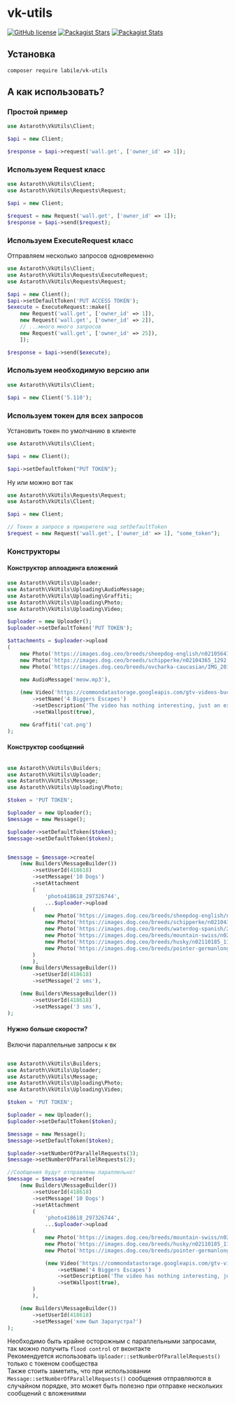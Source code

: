 # vk-utils

[![GitHub license](https://img.shields.io/badge/license-BSD-green.svg)](https://github.com/labi-le/vk-utils/blob/main/LICENSE)
[![Packagist Stars](https://img.shields.io/packagist/stars/labile/vk-utils)](https://packagist.org/packages/labile/vk-utils/stats)
[![Packagist Stats](https://img.shields.io/packagist/dt/labile/vk-utils)](https://packagist.org/packages/labile/vk-utils/stats)

## Установка

`composer require labile/vk-utils`

## А как использовать?

### Простой пример

```php
use Astaroth\VkUtils\Client;

$api = new Client;

$response = $api->request('wall.get', ['owner_id' => 1]);
```

### Используем Request класс

```php
use Astaroth\VkUtils\Client;
use Astaroth\VkUtils\Requests\Request;

$api = new Client;

$request = new Request('wall.get', ['owner_id' => 1]);
$response = $api->send($request);
```

### Используем ExecuteRequest класс

Отправляем несколько запросов одновременно

```php
use Astaroth\VkUtils\Client;
use Astaroth\VkUtils\Requests\ExecuteRequest;
use Astaroth\VkUtils\Requests\Request;

$api = new Client();
$api->setDefaultToken('PUT ACCESS TOKEN');
$execute = ExecuteRequest::make([
    new Request('wall.get', ['owner_id' => 1]),
    new Request('wall.get', ['owner_id' => 2]),
    // ...много много запросов
    new Request('wall.get', ['owner_id' => 25]),
    ]);

$response = $api->send($execute);
```

### Используем необходимую версию апи

```php
use Astaroth\VkUtils\Client;

$api = new Client('5.110');
```

### Используем токен для всех запросов

Установить токен по умолчанию в клиенте

```php
use Astaroth\VkUtils\Client;

$api = new Client();

$api->setDefaultToken("PUT TOKEN");
```

Ну или можно вот так

```php
use Astaroth\VkUtils\Requests\Request;
use Astaroth\VkUtils\Client;

$api = new Client;

// Токен в запросе в приоритете над setDefaultToken
$request = new Request('wall.get', ['owner_id' => 1], "some_token");
```

### Конструкторы

#### Конструктор аплоадинга вложений

```php
use Astaroth\VkUtils\Uploader;
use Astaroth\VkUtils\Uploading\AudioMessage;
use Astaroth\VkUtils\Uploading\Graffiti;
use Astaroth\VkUtils\Uploading\Photo;
use Astaroth\VkUtils\Uploading\Video;

$uploader = new Uploader();
$uploader->setDefaultToken('PUT TOKEN');

$attachments = $uploader->upload
(
    new Photo('https://images.dog.ceo/breeds/sheepdog-english/n02105641_8701.jpg'),
    new Photo('https://images.dog.ceo/breeds/schipperke/n02104365_1292.jpg'),
    new Photo('https://images.dog.ceo/breeds/ovcharka-caucasian/IMG_20190528_194200.jpg'),

    new AudioMessage('meow.mp3'),
    
    (new Video('https://commondatastorage.googleapis.com/gtv-videos-bucket/sample/ForBiggerEscapes.mp4'))
        ->setName('4 Biggers Escapes')
        ->setDescription('The video has nothing interesting, just an example')
        ->setWallpost(true),

    new Graffiti('cat.png')
);
```

#### Конструктор сообщений

```php

use Astaroth\VkUtils\Builders;
use Astaroth\VkUtils\Uploader;
use Astaroth\VkUtils\Message;
use Astaroth\VkUtils\Uploading\Photo;

$token = 'PUT TOKEN';

$uploader = new Uploader();
$message = new Message();

$uploader->setDefaultToken($token);
$message->setDefaultToken($token);


$message = $message->create(
    (new Builders\MessageBuilder())
        ->setUserId(418618)
        ->setMessage('10 Dogs')
        ->setAttachment
        (
            'photo418618_297326744',
            ...$uploader->upload
        (
            new Photo('https://images.dog.ceo/breeds/sheepdog-english/n02105641_8701.jpg'),
            new Photo('https://images.dog.ceo/breeds/schipperke/n02104365_1292.jpg'),
            new Photo('https://images.dog.ceo/breeds/waterdog-spanish/20190208_063211.jpg'),
            new Photo('https://images.dog.ceo/breeds/mountain-swiss/n02107574_2222.jpg'),
            new Photo('https://images.dog.ceo/breeds/husky/n02110185_11783.jpg'),
            new Photo('https://images.dog.ceo/breeds/pointer-germanlonghair/hans3.jpg'),
        )
        ),
    (new Builders\MessageBuilder())
        ->setUserId(418618)
        ->setMessage('2 sms'),

    (new Builders\MessageBuilder())
        ->setUserId(418618)
        ->setMessage('3 sms'),
);
```

#### Нужно больше скорости?

Включи параллельные запросы к вк

```php

use Astaroth\VkUtils\Builders;
use Astaroth\VkUtils\Uploader;
use Astaroth\VkUtils\Message;
use Astaroth\VkUtils\Uploading\Photo;
use Astaroth\VkUtils\Uploading\Video;

$token = 'PUT TOKEN';

$uploader = new Uploader();
$uploader->setDefaultToken($token);

$message = new Message();
$message->setDefaultToken($token);

$uploader->setNumberOfParallelRequests(3);
$message->setNumberOfParallelRequests(2);

//Сообщения будут отправлены параллельно!
$message = $message->create(
    (new Builders\MessageBuilder())
        ->setUserId(418618)
        ->setMessage('10 Dogs')
        ->setAttachment
        (
            'photo418618_297326744',
            ...$uploader->upload
        (
            new Photo('https://images.dog.ceo/breeds/mountain-swiss/n02107574_2222.jpg'),
            new Photo('https://images.dog.ceo/breeds/husky/n02110185_11783.jpg'),
            new Photo('https://images.dog.ceo/breeds/pointer-germanlonghair/hans3.jpg'),

            (new Video('https://commondatastorage.googleapis.com/gtv-videos-bucket/sample/ForBiggerEscapes.mp4'))
                ->setName('4 Biggers Escapes')
                ->setDescription('The video has nothing interesting, just an example')
                ->setWallpost(true),
        )
        ),

    (new Builders\MessageBuilder())
        ->setUserId(418618)
        ->setMessage('кем был Заратустра?')
);
```

Необходимо быть крайне осторожным с параллельными запросами, так можно получить `flood control` от вконтакте\
Рекомендуется использовать `Uploader::setNumberOfParallelRequests()` только с токеном сообщества\
Также стоить заметить, что при использовании `Message::setNumberOfParallelRequests()` сообщения отправляются в случайном
порядке, это может быть полезно при отправке нескольких сообщений с вложениями
